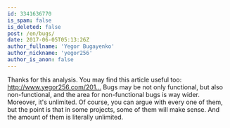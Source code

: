 ```yaml
---
id: 3341636770
is_spam: false
is_deleted: false
post: /en/bugs/
date: 2017-06-05T05:13:26Z
author_fullname: 'Yegor Bugayenko'
author_nickname: 'yegor256'
author_is_anon: false
---
```


<p>Thanks for this analysis. You may find this article useful too: <a href="http://www.yegor256.com/2015/06/11/wikipedia-bug-definition.html" rel="nofollow noopener" title="http://www.yegor256.com/2015/06/11/wikipedia-bug-definition.html">http://www.yegor256.com/201...</a> Bugs may be not only functional, but also non-functional, and the area for non-functional bugs is way wider. Moreover, it's unlimited. Of course, you can argue with every one of them, but the point is that in some projects, some of them will make sense. And the amount of them is literally unlimited.</p>

